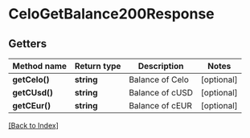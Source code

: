 # CeloGetBalance200Response

## Getters

Method name | Return type | Description | Notes
------------ | ------------- | ------------- | -------------
**getCelo()** | **string** | Balance of Celo | [optional]
**getCUsd()** | **string** | Balance of cUSD | [optional]
**getCEur()** | **string** | Balance of cEUR | [optional]

[[Back to Index]](../index.md)
